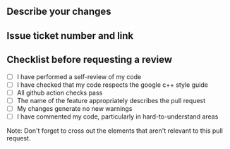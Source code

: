 ## Describe your changes

## Issue ticket number and link

## Checklist before requesting a review
- [ ] I have performed a self-review of my code
- [ ] I have checked that my code respects the google c++ style guide
- [ ] All github action checks pass
- [ ] The name of the feature appropriately describes the pull request
- [ ] My changes generate no new warnings
- [ ] I have commented my code, particularly in hard-to-understand areas

Note: Don't forget to cross out the elements that aren't relevant to this pull request.
